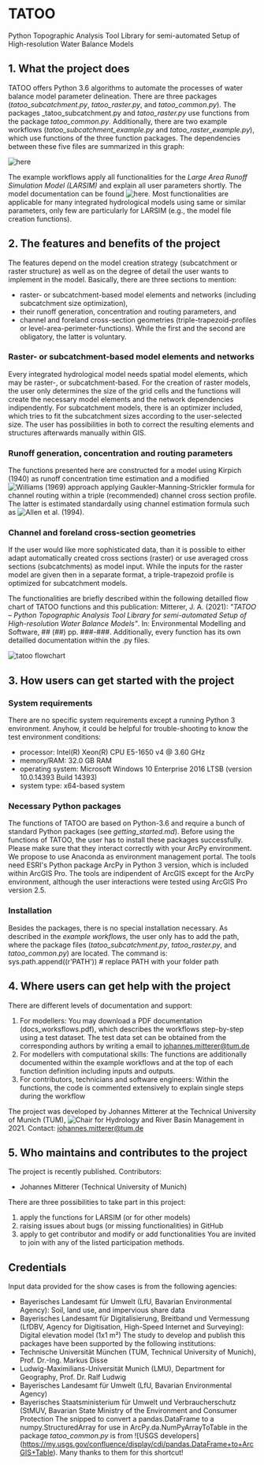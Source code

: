 # TATOO
Python Topographic Analysis Tool Library for semi-automated Setup of High-resolution Water Balance Models

## 1. What the project does
TATOO offers Python 3.6 algorithms to automate the processes of water balance model parameter delineation. 
There are three packages (_tatoo_subcatchment.py_, _tatoo_raster.py_, and _tatoo_common.py_). The packages _tatoo_subcatchment.py and _tatoo_raster.py_ use functions from the package _tatoo_common.py_. Additionally, there are two example workflows (_tatoo_subcatchment_example.py_ and _tatoo_raster_example.py_), which use functions of the three function packages. The dependencies between these five files are summarized in this graph:

![here](https://user-images.githubusercontent.com/85393122/121018779-1c181580-c79f-11eb-98d2-eec9cc303ffc.png)

The example workflows apply all functionalities for the _Large Area Runoff Simulation Model (LARSIM)_ and explain all user parameters shortly. The model documentation can be found ![here](https://www.larsim.info/en/the-model/). Most functionalities are  applicable for many integrated hydrological models using same or similar parameters, only few are particularly for LARSIM (e.g., the model file creation functions).

## 2. The features and benefits of the project
The features depend on the model creation strategy (subcatchment or raster structure) as well as on the degree of detail the user wants to implement in the model. Basically, there are three sections to mention:
* raster- or subcatchment-based model elements and networks (including subcatchment size optimization), 
* their runoff generation, concentration and routing parameters, and 
* channel and foreland cross-section geometries (triple-trapezoid-profiles or level-area-perimeter-functions). 
While the first and the second are obligatory, the latter is voluntary. 

### Raster- or subcatchment-based model elements and networks
Every integrated hydrological model needs spatial model elements, which may be raster-, or subcatchment-based. For the creation of raster models, the user only determines the size of the grid cells and the functions will create the necessary model elements and the network dependencies indipendently. For subcatchment models, there is an optimizer included, which tries to fit the subcatchment sizes according to the user-selected size. The user has possibilities in both to correct the resulting elements and structures afterwards manually within GIS.

### Runoff generation, concentration and routing parameters
The functions presented here are constructed for a model using Kirpich (1940) as runoff concentration time estimation and a modified ![Williams (1969)](https://doi.org/10.13031/2013.38772) approach applying Gaukler-Manning-Strickler formula for channel routing within a triple (recommended) channel cross section profile. The latter is estimated standardally using channel estimation formula such as ![Allen et al. (1994)](https://doi.org/10.1111/j.1752-1688.1994.tb03321.x).

### Channel and foreland cross-section geometries
If the user would like more sophisticated data, than it is possible to either adapt automatically created cross sections (raster) or use averaged cross sections (subcatchments) as model input. While the inputs for the raster model are given then in a separate format, a triple-trapezoid profile is optimized for subcatchment models.

The functionalities are briefly described within the following detailled flow chart of TATOO functions and this publication:
Mitterer, J. A. (2021): _"TATOO – Python Topographic Analysis Tool Library for semi-automated Setup of High-resolution Water Balance Models"_. In: Environmental Modelling and Software, ## (##) pp. ###-###. Additionally, every function has its own detailled documentation within the .py files.

![tatoo flowchart](https://user-images.githubusercontent.com/85393122/121212460-ab93f600-c87d-11eb-8f0b-1c58f082f951.png)

## 3. How users can get started with the project
### System requirements
There are no specific system requirements except a running Python 3 environment. Anyhow, it could be helpful for trouble-shooting to know the test environment conditions: 
* processor: Intel(R) Xeon(R) CPU E5-1650 v4 @ 3.60 GHz
* memory/RAM: 32.0 GB RAM
* operating system: Microsoft Windows 10 Enterprise 2016 LTSB (version 10.0.14393 Build 14393)
* system type: x64-based system

### Necessary Python packages
The functions of TATOO are based on Python-3.6 and require a bunch of standard Python packages (see _getting_started.md_). Before using the functions of TATOO, the user has to install these packages successfully. Please make sure that they interact correctly with your ArcPy environment. We propose to use Anaconda as environment management portal. 
The tools need ESRI's Python package ArcPy in Python 3 version, which is included within ArcGIS Pro. The tools are indipendent of ArcGIS except for the ArcPy environment, although the user interactions were tested using ArcGIS Pro version 2.5. 

### Installation
Besides the packages, there is no special installation necessary. As described in the _example workflows_, the user only has to add the path, where the package files (_tatoo_subcatchment.py_, _tatoo_raster.py_, and _tatoo_common.py_) are located. The command is:
sys.path.append((r'PATH')) # replace PATH with your folder path

## 4. Where users can get help with the project
There are different levels of documentation and support:
1. For modellers: You may download a PDF documentation (docs_worksflows.pdf), which describes the workflows step-by-step using a test dataset. The test data set can be obtained from the corresponding authors by writing a email to johannes.mitterer@tum.de
2. For modellers with computational skills: The functions are additionally documented within the example workflows and at the top of each function definition including inputs and outputs.
3. For contributors, technicians and software engineers: Within the functions, the code is commented extensively to explain single steps during the workflow

The project was developed by Johannes Mitterer at the Technical University of Munich (TUM), ![Chair for Hydrology and River Basin Management](https://www.bgu.tum.de/en/hydrologie/home/) in 2021. Contact: johannes.mitterer@tum.de

## 5. Who maintains and contributes to the project
The project is recently published. Contributors:
* Johannes Mitterer (Technical University of Munich)

There are three possibilities to take part in this project:
1. apply the functions for LARSIM (or for other models)
2. raising issues about bugs (or missing functionalities) in GitHub 
3. apply to get contributor and modify or add functionalities
You are invited to join with any of the listed participation methods.

## Credentials
Input data provided for the show cases is from the following agencies:
* Bayerisches Landesamt für Umwelt (LfU, Bavarian Environmental Agency): Soil, land use, and impervious share data
* Bayerisches Landesamt für Digitalisierung, Breitband und Vermessung (LfDBV, Agency for Digitisation, High-Speed Internet and Surveying): Digital elevation model (1x1 m²)
The study to develop and publish this packages have been supported by the following institutions:
* Technische Universität München (TUM, Technical University of Munich), Prof. Dr.-Ing. Markus Disse
* Ludwig-Maximilians-Universität Munich (LMU), Department for Geography, Prof. Dr. Ralf Ludwig
* Bayerisches Landesamt für Umwelt (LfU, Bavarian Environmental Agency)
* Bayerisches Staatsministerium für Umwelt und Verbraucherschutz (StMUV, Bavarian State Ministry of the Environment and Consumer Protection
The snipped to convert a pandas.DataFrame to a numpy.StructuredArray for use in ArcPy.da.NumPyArrayToTable in the package _tatoo_common.py_ is from ![USGS developers] (https://my.usgs.gov/confluence/display/cdi/pandas.DataFrame+to+ArcGIS+Table). Many thanks to them for this shortcut!
